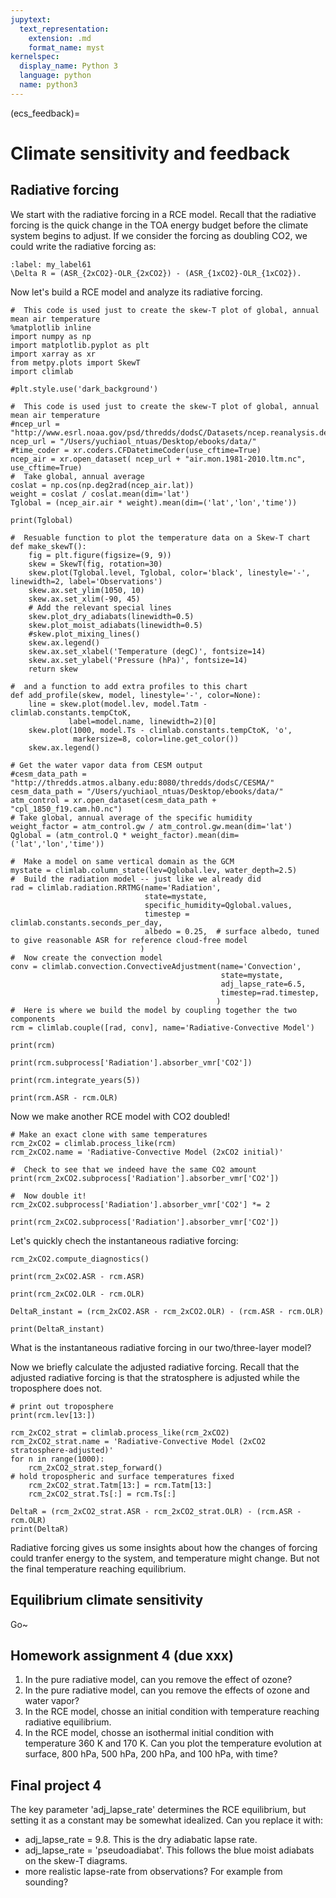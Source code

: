 ```yaml
---
jupytext:
  text_representation:
    extension: .md
    format_name: myst
kernelspec:
  display_name: Python 3
  language: python
  name: python3
---
```


(ecs_feedback)=

# Climate sensitivity and feedback

## Radiative forcing
We start with the radiative forcing in a RCE model. Recall that the radiative forcing is the quick change in the TOA energy budget before the climate system begins to adjust. If we consider the forcing as doubling CO2, we could write the radiative forcing as:
```{math}
:label: my_label61
\Delta R = (ASR_{2xCO2}-OLR_{2xCO2}) - (ASR_{1xCO2}-OLR_{1xCO2}).
```
Now let's build a RCE model and analyze its radiative forcing.


```{code-cell} ipython3
#  This code is used just to create the skew-T plot of global, annual mean air temperature
%matplotlib inline
import numpy as np
import matplotlib.pyplot as plt
import xarray as xr
from metpy.plots import SkewT
import climlab

#plt.style.use('dark_background')

#  This code is used just to create the skew-T plot of global, annual mean air temperature
#ncep_url = "http://www.esrl.noaa.gov/psd/thredds/dodsC/Datasets/ncep.reanalysis.derived/"
ncep_url = "/Users/yuchiaol_ntuas/Desktop/ebooks/data/"
#time_coder = xr.coders.CFDatetimeCoder(use_cftime=True)
ncep_air = xr.open_dataset( ncep_url + "air.mon.1981-2010.ltm.nc", use_cftime=True)
#  Take global, annual average 
coslat = np.cos(np.deg2rad(ncep_air.lat))
weight = coslat / coslat.mean(dim='lat')
Tglobal = (ncep_air.air * weight).mean(dim=('lat','lon','time'))

print(Tglobal)

#  Resuable function to plot the temperature data on a Skew-T chart
def make_skewT():
    fig = plt.figure(figsize=(9, 9))
    skew = SkewT(fig, rotation=30)
    skew.plot(Tglobal.level, Tglobal, color='black', linestyle='-', linewidth=2, label='Observations')
    skew.ax.set_ylim(1050, 10)
    skew.ax.set_xlim(-90, 45)
    # Add the relevant special lines
    skew.plot_dry_adiabats(linewidth=0.5)
    skew.plot_moist_adiabats(linewidth=0.5)
    #skew.plot_mixing_lines()
    skew.ax.legend()
    skew.ax.set_xlabel('Temperature (degC)', fontsize=14)
    skew.ax.set_ylabel('Pressure (hPa)', fontsize=14)
    return skew

#  and a function to add extra profiles to this chart
def add_profile(skew, model, linestyle='-', color=None):
    line = skew.plot(model.lev, model.Tatm - climlab.constants.tempCtoK,
             label=model.name, linewidth=2)[0]
    skew.plot(1000, model.Ts - climlab.constants.tempCtoK, 'o', 
              markersize=8, color=line.get_color())
    skew.ax.legend()

```

```{code-cell} ipython3
# Get the water vapor data from CESM output
#cesm_data_path = "http://thredds.atmos.albany.edu:8080/thredds/dodsC/CESMA/"
cesm_data_path = "/Users/yuchiaol_ntuas/Desktop/ebooks/data/"
atm_control = xr.open_dataset(cesm_data_path + "cpl_1850_f19.cam.h0.nc")
# Take global, annual average of the specific humidity
weight_factor = atm_control.gw / atm_control.gw.mean(dim='lat')
Qglobal = (atm_control.Q * weight_factor).mean(dim=('lat','lon','time'))

#  Make a model on same vertical domain as the GCM
mystate = climlab.column_state(lev=Qglobal.lev, water_depth=2.5)
#  Build the radiation model -- just like we already did
rad = climlab.radiation.RRTMG(name='Radiation',
                              state=mystate, 
                              specific_humidity=Qglobal.values,
                              timestep = climlab.constants.seconds_per_day,
                              albedo = 0.25,  # surface albedo, tuned to give reasonable ASR for reference cloud-free model
                             )
#  Now create the convection model
conv = climlab.convection.ConvectiveAdjustment(name='Convection',
                                               state=mystate,
                                               adj_lapse_rate=6.5,
                                               timestep=rad.timestep,
                                              )
#  Here is where we build the model by coupling together the two components
rcm = climlab.couple([rad, conv], name='Radiative-Convective Model')

print(rcm)

print(rcm.subprocess['Radiation'].absorber_vmr['CO2'])

print(rcm.integrate_years(5))

print(rcm.ASR - rcm.OLR)

```


Now we make another RCE model with CO2 doubled!

```{code-cell} ipython3
# Make an exact clone with same temperatures
rcm_2xCO2 = climlab.process_like(rcm)
rcm_2xCO2.name = 'Radiative-Convective Model (2xCO2 initial)'

#  Check to see that we indeed have the same CO2 amount
print(rcm_2xCO2.subprocess['Radiation'].absorber_vmr['CO2'])

#  Now double it!
rcm_2xCO2.subprocess['Radiation'].absorber_vmr['CO2'] *= 2

print(rcm_2xCO2.subprocess['Radiation'].absorber_vmr['CO2'])

```

Let's quickly chech the instantaneous radiative forcing:
```{code-cell} ipython3
rcm_2xCO2.compute_diagnostics()

print(rcm_2xCO2.ASR - rcm.ASR)

print(rcm_2xCO2.OLR - rcm.OLR)

DeltaR_instant = (rcm_2xCO2.ASR - rcm_2xCO2.OLR) - (rcm.ASR - rcm.OLR)

print(DeltaR_instant)

```
What is the instantaneous radiative forcing in our two/three-layer model?

Now we briefly calculate the adjusted radiative forcing. Recall that the adjusted radiative forcing is that the stratosphere is adjusted while the troposphere does not.

```{code-cell} ipython3
# print out troposphere
print(rcm.lev[13:])

rcm_2xCO2_strat = climlab.process_like(rcm_2xCO2)
rcm_2xCO2_strat.name = 'Radiative-Convective Model (2xCO2 stratosphere-adjusted)'
for n in range(1000):
    rcm_2xCO2_strat.step_forward()
# hold tropospheric and surface temperatures fixed
    rcm_2xCO2_strat.Tatm[13:] = rcm.Tatm[13:]
    rcm_2xCO2_strat.Ts[:] = rcm.Ts[:]

DeltaR = (rcm_2xCO2_strat.ASR - rcm_2xCO2_strat.OLR) - (rcm.ASR - rcm.OLR)
print(DeltaR)

```

Radiative forcing gives us some insights about how the changes of forcing could tranfer energy to the system, and temperature might change. But not the final temperature reaching equilibrium.

## Equilibrium climate sensitivity
Go~


## Homework assignment 4 (due xxx)
1. In the pure radiative model, can you remove the effect of ozone?
2. In the pure radiative model, can you remove the effects of ozone and water vapor?
3. In the RCE model, chosse an initial condition with temperature reaching radiative equilibrium.
4. In the RCE model, chosse an isothermal initial condition with temperature 360 K and 170 K. Can you plot the temperature evolution at surface, 800 hPa, 500 hPa, 200 hPa, and 100 hPa, with time? 

## Final project 4
The key parameter 'adj_lapse_rate' determines the RCE equilibrium, but setting it as a constant may be somewhat idealized. Can you replace it with:
- adj_lapse_rate = 9.8. This is the dry adiabatic lapse rate.
- adj_lapse_rate = 'pseudoadiabat'. This follows the blue moist adiabats on the skew-T diagrams.
- more realistic lapse-rate from observations? For example from sounding?





